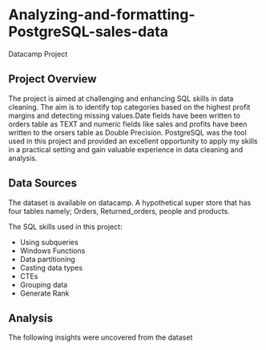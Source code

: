 # Analyzing-and-formatting-PostgreSQL-sales-data
Datacamp Project
## Project Overview
The project is aimed at challenging and enhancing SQL skills in data cleaning. The aim is to identify top categories based on the highest profit margins and detecting missing values.Date fields have been written to orders table as TEXT and numeric fields like sales and profits have been written to the orsers table as Double Precision. PostgreSQL was the tool used in this project and provided an excellent opportunity to apply my skills in a practical setting and gain valuable experience in data cleaning and analysis. 

## Data Sources
The dataset is available on datacamp. A hypothetical super store that has four tables namely; Orders, Returned_orders, people and products.

The SQL skills used in this project: 
  - Using subqueries
  - Windows Functions 
  - Data partitioning
  - Casting data types
  - CTEs
  - Grouping data
  - Generate Rank
## Analysis 
The following insights were uncovered from the dataset


  


    
   

